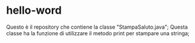 # hello-word
Questo è il repository che contiene la classe "StampaSaluto.java";
Questa classe ha la funzione di utilizzare il metodo print per stampare una stringa; 
